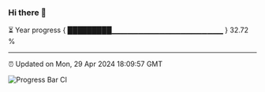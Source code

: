 ### Hi there 👋

⏳ Year progress { █████████▁▁▁▁▁▁▁▁▁▁▁▁▁▁▁▁▁▁▁▁▁ } 32.72 %

---

⏰ Updated on Mon, 29 Apr 2024 18:09:57 GMT

![Progress Bar CI](https://github.com/Shyam-Makwana/GitHub-Actions-Demo/workflows/Progress%20Bar%20CI/badge.svg)
